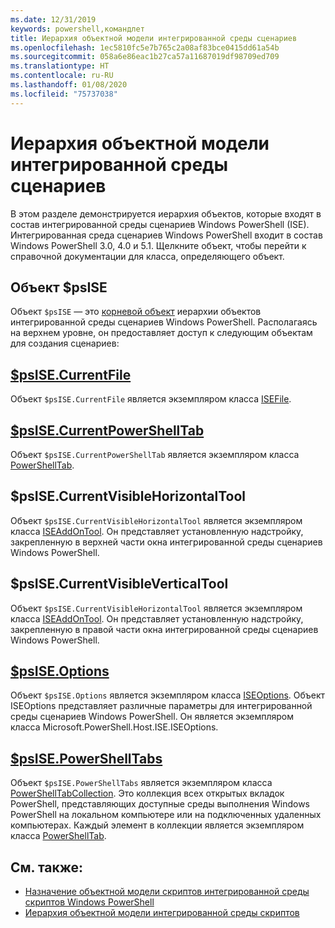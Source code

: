 ```yaml
---
ms.date: 12/31/2019
keywords: powershell,командлет
title: Иерархия объектной модели интегрированной среды сценариев
ms.openlocfilehash: 1ec5810fc5e7b765c2a08af83bce0415dd61a54b
ms.sourcegitcommit: 058a6e86eac1b27ca57a11687019df98709ed709
ms.translationtype: HT
ms.contentlocale: ru-RU
ms.lasthandoff: 01/08/2020
ms.locfileid: "75737038"
---
```

# <a name="the-ise-object-model-hierarchy"></a>Иерархия объектной модели интегрированной среды сценариев

В этом разделе демонстрируется иерархия объектов, которые входят в состав интегрированной среды сценариев Windows PowerShell (ISE). Интегрированная среда сценариев Windows PowerShell входит в состав Windows PowerShell 3.0, 4.0 и 5.1. Щелкните объект, чтобы перейти к справочной документации для класса, определяющего объект.

## <a name="psise-object"></a>Объект $psISE

Объект `$psISE` — это [корневой объект](The-ObjectModelRoot-Object.md) иерархии объектов интегрированной среды сценариев Windows PowerShell. Располагаясь на верхнем уровне, он предоставляет доступ к следующим объектам для создания сценариев:

## <a name="psisecurrentfilethe-isefile-objectmd"></a>[$psISE.CurrentFile](The-ISEFile-Object.md)

Объект `$psISE.CurrentFile` является экземпляром класса [ISEFile](The-ISEFile-Object.md).

## <a name="psisecurrentpowershelltabthe-powershelltab-objectmd"></a>[$psISE.CurrentPowerShellTab](The-PowerShellTab-Object.md)

Объект `$psISE.CurrentPowerShellTab` является экземпляром класса [PowerShellTab](The-PowerShellTab-Object.md).

## <a name="psisecurrentvisiblehorizontaltool"></a>$psISE.CurrentVisibleHorizontalTool

Объект `$psISE.CurrentVisibleHorizontalTool` является экземпляром класса [ISEAddOnTool](The-ISEAddOnTool-Object.md). Он представляет установленную надстройку, закрепленную в верхней части окна интегрированной среды сценариев Windows PowerShell.

## <a name="psisecurrentvisibleverticaltool"></a>$psISE.CurrentVisibleVerticalTool

Объект `$psISE.CurrentVisibleHorizontalTool` является экземпляром класса [ISEAddOnTool](The-ISEAddOnTool-Object.md). Он представляет установленную надстройку, закрепленную в правой части окна интегрированной среды сценариев Windows PowerShell.

## <a name="psiseoptionsthe-iseoptions-objectmd"></a>[$psISE.Options](The-ISEOptions-Object.md)

Объект `$psISE.Options` является экземпляром класса [ISEOptions](The-ISEOptions-Object.md). Объект ISEOptions представляет различные параметры для интегрированной среды сценариев Windows PowerShell. Он является экземпляром класса Microsoft.PowerShell.Host.ISE.ISEOptions.

## <a name="psisepowershelltabsthe-powershelltabcollection-objectmd"></a>[$psISE.PowerShellTabs](The-PowerShellTabCollection-Object.md)

Объект `$psISE.PowerShellTabs` является экземпляром класса [PowerShellTabCollection](The-PowerShellTabCollection-Object.md). Это коллекция всех открытых вкладок PowerShell, представляющих доступные среды выполнения Windows PowerShell на локальном компьютере или на подключенных удаленных компьютерах. Каждый элемент в коллекции является экземпляром класса [PowerShellTab](The-PowerShellTab-Object.md).

## <a name="see-also"></a>См. также:

- [Назначение объектной модели скриптов интегрированной среды скриптов Windows PowerShell](Purpose-of-the-Windows-PowerShell-ISE-Scripting-Object-Model.md)
- [Иерархия объектной модели интегрированной среды скриптов](The-ISE-Object-Model-Hierarchy.md)
